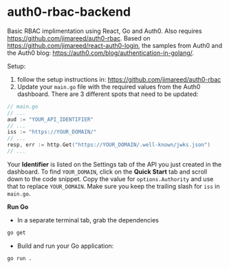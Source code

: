 # auth0-rbac-backend
Basic RBAC implimentation using React, Go and Auth0. Also requires https://github.com/jimareed/auth0-rbac. Based on https://github.com/jimareed/react-auth0-login, the samples from Auth0 and the Auth0 blog: https://auth0.com/blog/authentication-in-golang/.

Setup:
1. follow the setup instructions in: https://github.com/jimareed/auth0-rbac
2.  Update your `main.go` file with the required values from the Auth0 dashboard. There are 3 different spots that need to be updated:

```go
// main.go
// ...
aud := "YOUR_API_IDENTIFIER"
// ...
iss := "https://YOUR_DOMAIN/"
// ...  
resp, err := http.Get("https://YOUR_DOMAIN/.well-known/jwks.json")
// ...
```

Your **Identifier** is listed on the Settings tab of the API you just created in the dashboard. To find `YOUR_DOMAIN`, click on the **Quick Start** tab and scroll down to the code snippet. Copy the value for `options.Authority` and use that to replace `YOUR_DOMAIN`. Make sure you keep the trailing slash for `iss` in `main.go`.

**Run Go**

* In a separate terminal tab, grab the dependencies

```bash
go get
```

* Build and run your Go application:

```bash
go run .
```

